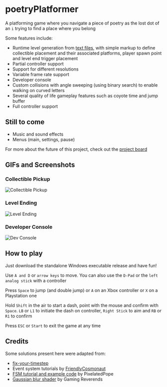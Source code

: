 # poetryPlatformer
A platforming game where you navigate a piece of poetry as the lost dot of an `i` trying to find a place where you belong

Some features include:
- Runtime level generation from [text files](datafiles/levels), with simple markup to define collectible placement and their associated platforms, player spawn point and level end trigger placement
- Partial controller support
- Support for different resolutions
- Variable frame rate support
- Developer console
- Custom collisions with angle sweeping (using binary search) to enable walking on curved letters
- Several quality of life gameplay features such as coyote time and jump buffer
- Full controller support

## Still to come
- Music and sound effects
- Menus (main, settings, pause)

For more about the future of this project, check out the [project board](https://github.com/ProgDroid/poetryPlatformer/projects/1)

## GIFs and Screenshots
### Collectible Pickup
![Collectible Pickup](https://thumbs.gfycat.com/AromaticDopeyDutchshepherddog-size_restricted.gif)
### Level Ending
![Level Ending](https://thumbs.gfycat.com/FoolhardyPotableHerald-size_restricted.gif)
### Developer Console
![Dev Console](https://user-images.githubusercontent.com/18398887/106155337-76152880-6178-11eb-93ea-c6335835e2e3.png)

## How to play
Just download the standalone Windows executable release and have fun!

Use `A and D` or `arrow keys` to move. You can also use the `D-Pad` or the `left analog stick` with a controller

Press `Space` to jump (and double jump) or `A` on an Xbox controller or `X` on a Playstation one

Hold `Shift` in the air to start a dash, point with the mouse and confirm with `Space`. `LB` or `L1` to initiate the dash on controller, `Right Stick` to aim and `RB` or `R1` to confirm

Press `ESC` or `Start` to exit the game at any time

## Credits
Some solutions present here were adapted from:
- [fix-your-timestep](https://github.com/GameMakerDiscord/fix-your-timestep)
- Event system tutorials by [FriendlyCosmonaut](https://www.youtube.com/channel/UCKCKHxkH8zqV9ltWZw0JFig.gif)
- [FSM tutorial and example code](https://www.reddit.com/r/gamemaker/comments/353aq6/tutorialexample_finite_state_machines_the_most/) by PixelatedPope
- [Gaussian blur shader](https://www.youtube.com/watch?v=uwQvZR2nTbg) by Gaming Reverends
